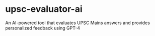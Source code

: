 # upsc-evaluator-ai
An AI-powered tool that evaluates UPSC Mains answers and provides personalized feedback using GPT-4
